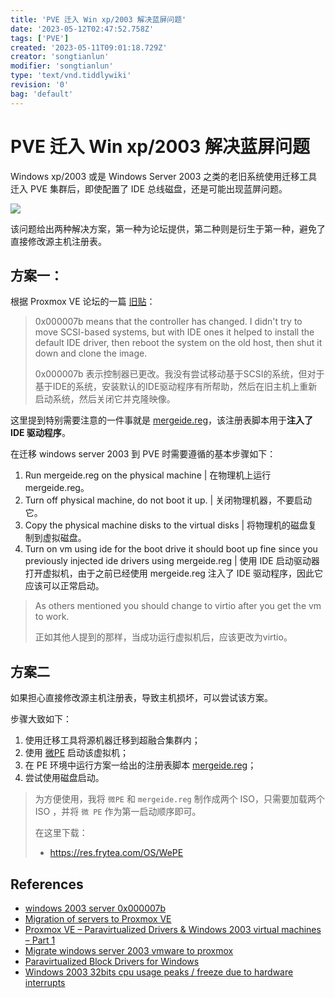 ```yaml
---
title: 'PVE 迁入 Win xp/2003 解决蓝屏问题'
date: '2023-05-12T02:47:52.758Z'
tags: ['PVE']
created: '2023-05-11T09:01:18.729Z'
creator: 'songtianlun'
modifier: 'songtianlun'
type: 'text/vnd.tiddlywiki'
revision: '0'
bag: 'default'
---
```


<!-- Exported from TiddlyWiki at 23:05, 27th 五月 2023 -->

# PVE 迁入 Win xp/2003 解决蓝屏问题

Windows xp/2003 或是 Windows Server 2003 之类的老旧系统使用迁移工具迁入 PVE 集群后，即使配置了 IDE 总线磁盘，还是可能出现蓝屏问题。

![](https://imagehost-cdn.frytea.com//images/2023/05/11/s74gtk-2.png)

该问题给出两种解决方案，第一种为论坛提供，第二种则是衍生于第一种，避免了直接修改源主机注册表。

## 方案一：

根据 Proxmox VE 论坛的一篇 [旧贴](https://forum.proxmox.com/threads/windows-2003-server-0x000007b.7585/post-43388)：

> 0x000007b means that the controller has changed. I didn't try to move SCSI-based systems, but with IDE ones it helped to install the default IDE driver, then reboot the system on the old host, then shut it down and clone the image.
> 
> 0x000007b 表示控制器已更改。我没有尝试移动基于SCSI的系统，但对于基于IDE的系统，安装默认的IDE驱动程序有所帮助，然后在旧主机上重新启动系统，然后关闭它并克隆映像。

这里提到特别需要注意的一件事就是 [mergeide.reg](https://pve.proxmox.com/wiki/Migration_of_servers_to_Proxmox_VE#Prepare_Windows)，该注册表脚本用于**注入了 IDE 驱动程序**。

在迁移 windows server 2003 到 PVE 时需要遵循的基本步骤如下：

1. Run mergeide.reg on the physical machine | 在物理机上运行mergeide.reg。
2. Turn off physical machine, do not boot it up. | 关闭物理机器，不要启动它。
3. Copy the physical machine disks to the virtual disks | 将物理机的磁盘复制到虚拟磁盘。
4. Turn on vm using ide for the boot drive it should boot up fine since you previously injected ide drivers using mergeide.reg | 使用 IDE 启动驱动器打开虚拟机，由于之前已经使用 mergeide.reg 注入了 IDE 驱动程序，因此它应该可以正常启动。

> As others mentioned you should change to virtio after you get the vm to work.
> 
> 正如其他人提到的那样，当成功运行虚拟机后，应该更改为virtio。

## 方案二

如果担心直接修改源主机注册表，导致主机损坏，可以尝试该方案。

步骤大致如下：

1. 使用迁移工具将源机器迁移到超融合集群内；
2. 使用 [微PE](<https://www.wepe.com.cn/download.html>) 启动该虚拟机；
3. 在 PE 环境中运行方案一给出的注册表脚本  [mergeide.reg](<https://pve.proxmox.com/wiki/Migration_of_servers_to_Proxmox_VE#Prepare_Windows>)；
4. 尝试使用磁盘启动。

> 为方便使用，我将 `微PE` 和 `mergeide.reg` 制作成两个 ISO，只需要加载两个 ISO ，并将 `微 PE` 作为第一启动顺序即可。
> 
> 在这里下载：
> 
> - <https://res.frytea.com/OS/WePE>

## References

* [windows 2003 server 0x000007b](https://forum.proxmox.com/threads/windows-2003-server-0x000007b.7585/)
* [Migration of servers to Proxmox VE](https://pve.proxmox.com/wiki/Migration_of_servers_to_Proxmox_VE#Prepare_Windows)
* [Proxmox VE – Paravirtualized Drivers & Windows 2003 virtual machines – Part 1](http://c-nergy.be/blog/?p=1032)
* [Migrate windows server 2003 vmware to proxmox](https://forum.proxmox.com/threads/migrate-windows-server-2003-vmware-to-proxmox.45148/)
* [Paravirtualized Block Drivers for Windows](https://pve.proxmox.com/wiki/Paravirtualized_Block_Drivers_for_Windows)
* [Windows 2003 32bits cpu usage peaks / freeze due to hardware interrupts](https://forum.proxmox.com/threads/windows-2003-32bits-cpu-usage-peaks-freeze-due-to-hardware-interrupts.15862/)